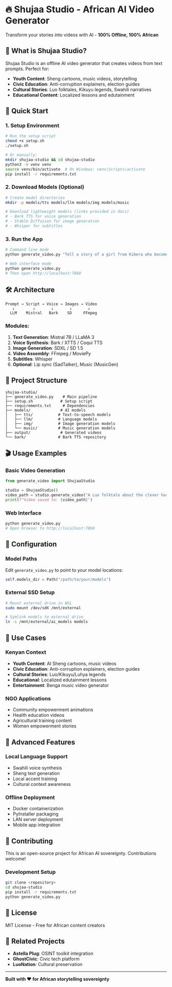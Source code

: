 # 🔥 Shujaa Studio - African AI Video Generator

Transform your stories into videos with AI - **100% Offline, 100% African**

## 🎯 What is Shujaa Studio?

Shujaa Studio is an offline AI video generator that creates videos from text prompts. Perfect for:
- **Youth Content**: Sheng cartoons, music videos, storytelling
- **Civic Education**: Anti-corruption explainers, election guides  
- **Cultural Stories**: Luo folktales, Kikuyu legends, Swahili narratives
- **Educational Content**: Localized lessons and edutainment

## 🚀 Quick Start

### 1. Setup Environment
```bash
# Run the setup script
chmod +x setup.sh
./setup.sh

# Or manually:
mkdir shujaa-studio && cd shujaa-studio
python3 -m venv venv
source venv/bin/activate  # On Windows: venv\Scripts\activate
pip install -r requirements.txt
```

### 2. Download Models (Optional)
```bash
# Create model directories
mkdir -p models/tts models/llm models/img models/music

# Download lightweight models (links provided in docs)
# - Bark TTS for voice generation
# - Stable Diffusion for image generation  
# - Whisper for subtitles
```

### 3. Run the App
```bash
# Command line mode
python generate_video.py "Tell a story of a girl from Kibera who becomes Kenya's youngest pilot"

# Web interface mode
python generate_video.py
# Then open http://localhost:7860
```

## 🛠️ Architecture

```
Prompt → Script → Voice → Images → Video
   ↓        ↓       ↓       ↓       ↓
  LLM    Mistral   Bark    SD     FFmpeg
```

### Modules:
1. **Text Generation**: Mistral 7B / LLaMA 3
2. **Voice Synthesis**: Bark / XTTS / Coqui TTS  
3. **Image Generation**: SDXL / SD 1.5
4. **Video Assembly**: FFmpeg / MoviePy
5. **Subtitles**: Whisper
6. **Optional**: Lip sync (SadTalker), Music (MusicGen)

## 📁 Project Structure
```
shujaa-studio/
├── generate_video.py    # Main pipeline
├── setup.sh            # Setup script
├── requirements.txt     # Dependencies
├── models/             # AI models
│   ├── tts/           # Text-to-speech models
│   ├── llm/           # Language models
│   ├── img/           # Image generation models
│   └── music/         # Music generation models
├── output/             # Generated videos
└── bark/              # Bark TTS repository
```

## 🎬 Usage Examples

### Basic Video Generation
```python
from generate_video import ShujaaStudio

studio = ShujaaStudio()
video_path = studio.generate_video("A Luo folktale about the clever hare")
print(f"Video saved to: {video_path}")
```

### Web Interface
```bash
python generate_video.py
# Open browser to http://localhost:7860
```

## 🔧 Configuration

### Model Paths
Edit `generate_video.py` to point to your model locations:
```python
self.models_dir = Path("/path/to/your/models")
```

### External SSD Setup
```bash
# Mount external drive in WSL
sudo mount /dev/sdX /mnt/external

# Symlink models to external drive
ln -s /mnt/external/ai_models models
```

## 🎯 Use Cases

### Kenyan Context
- **Youth Content**: AI Sheng cartoons, music videos
- **Civic Education**: Anti-corruption explainers, election guides
- **Cultural Stories**: Luo/Kikuyu/Luhya legends
- **Educational**: Localized edutainment lessons
- **Entertainment**: Benga music video generator

### NGO Applications
- Community empowerment animations
- Health education videos
- Agricultural training content
- Women empowerment stories

## 🚀 Advanced Features

### Local Language Support
- Swahili voice synthesis
- Sheng text generation
- Local accent training
- Cultural context awareness

### Offline Deployment
- Docker containerization
- PyInstaller packaging
- LAN server deployment
- Mobile app integration

## 🤝 Contributing

This is an open-source project for African AI sovereignty. Contributions welcome!

### Development Setup
```bash
git clone <repository>
cd shujaa-studio
pip install -r requirements.txt
python generate_video.py
```

## 📄 License

MIT License - Free for African content creators

## 🔗 Related Projects

- **Astella Plug**: OSINT toolkit integration
- **GhostCivic**: Civic tech platform
- **LuoNation**: Cultural preservation

---

**Built with ❤️ for African storytelling sovereignty**
